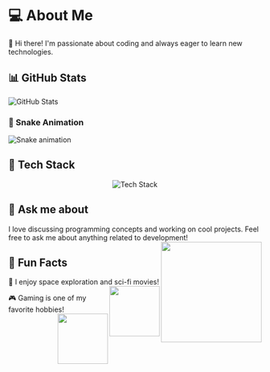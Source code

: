 # 💻 About Me

👋 Hi there! I'm passionate about coding and always eager to learn new technologies.

## 📊 GitHub Stats

![GitHub Stats](https://github-readme-stats.vercel.app/api?username=your-username&show_icons=true&theme=radical)

### 🐍 Snake Animation
![Snake animation](https://github.com/your-username/your-username/blob/output/github-contribution-grid-snake.svg)

## 🚀 Tech Stack

<p align="center">
  <img src="https://skillicons.dev/icons?i=java,php,javascript,html,css,mysql,bootstrap,git" alt="Tech Stack" />
</p>

## 🤔 Ask me about

<p>
  I love discussing programming concepts and working on cool projects. Feel free to ask me about anything related to development!
  <img src="https://cdn.hobbyconsolas.com/sites/navi.axelspringer.es/public/media/image/2012/03/155569-nintendo-busca-espiritu-inazuma.png" align="right" width="200" />
</p>

## 🎯 Fun Facts

<p>
  🚀 I enjoy space exploration and sci-fi movies! <img src="https://media.giphy.com/media/3o7abKhOpu0NwenH3O/giphy.gif" align="right" width="100" />
</p>
<p>
  🎮 Gaming is one of my favorite hobbies! <img src="https://media.giphy.com/media/1wX7SQdd91CFB26WTA/giphy.gif" align="right" width="100" />
</p>
